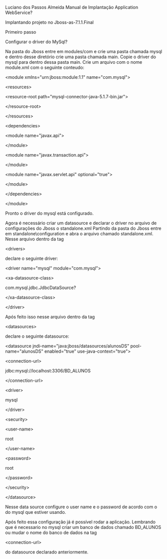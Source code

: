 Luciano dos Passos Almeida Manual de Implantação Application WebService?

Implantando projeto no Jboss-as-7.1.1.Final

Primeiro passo

Configurar o driver do MySql?

Na pasta do Jboss entre em modules/com e crie uma pasta chamada mysql e dentro desse diretório crie uma pasta chamada main. Copie o driver do mysql para dentro dessa pasta main. Crie um arquivo com o nome module.xml com o seguinte conteudo: <?xml version="1.0" encoding="UTF-8"?>



&lt;module xmlns="urn:jboss:module:1.1" name="com.mysql"&gt;




&lt;resources&gt;




&lt;resource-root path="mysql-connector-java-5.1.7-bin.jar"&gt;




&lt;/resource-root&gt;




&lt;/resources&gt;




&lt;dependencies&gt;




&lt;module name="javax.api"&gt;




&lt;/module&gt;




&lt;module name="javax.transaction.api"&gt;




&lt;/module&gt;




&lt;module name="javax.servlet.api" optional="true"&gt;




&lt;/module&gt;




&lt;/dependencies&gt;




&lt;/module&gt;


Pronto o driver do mysql está configurado.

Agora é necessário criar um datasource e declarar o driver no arquivo de configurações do Jboss o standalone.xml Partindo da pasta do Jboss entre em standalone\configuration e abra o arquivo chamado standalone.xml. Nesse arquivo dentro da tag



&lt;drivers&gt;


declare o seguinte driver:


&lt;driver name="mysql" module="com.mysql"&gt;




&lt;xa-datasource-class&gt;


com.mysql.jdbc.JdbcDataSource?


&lt;/xa-datasource-class&gt;




&lt;/driver&gt;


Após feito isso nesse arquivo dentro da tag



&lt;datasources&gt;


declare o seguinte datasource:


&lt;datasource jndi-name="java:jboss/datasources/alunosDS" pool-name="alunosDS" enabled="true" use-java-context="true"&gt;




&lt;connection-url&gt;


jdbc:mysql://localhost:3306/BD\_ALUNOS


&lt;/connection-url&gt;




&lt;driver&gt;


mysql


&lt;/driver&gt;




&lt;security&gt;




&lt;user-name&gt;


root


&lt;/user-name&gt;




&lt;password&gt;


root


&lt;/password&gt;




&lt;/security&gt;




&lt;/datasource&gt;


Nesse data source configure o user name e o password de acordo com o do mysql que estiver usando.

Após feito essa configuração já é possível rodar a aplicação. Lembrando que é necessario no mysql criar um banco de dados chamado BD\_ALUNOS ou mudar o nome do banco de dados na tag



&lt;connection-url&gt;


do datasource declarado anteriormente.